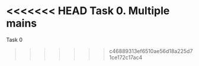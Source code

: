 <<<<<<< HEAD
Task 0. Multiple mains
=======
Task 0
>>>>>>> c46889313ef6510ae56d18a225d71ce172c17ac4
